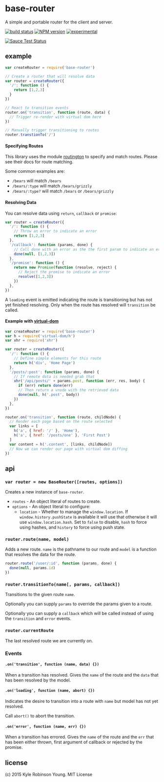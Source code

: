 # base-router
A simple and portable router for the client and server.

[![build status](https://secure.travis-ci.org/shama/base-router.svg)](https://travis-ci.org/shama/base-router)
[![NPM version](https://badge.fury.io/js/base-router.svg)](https://badge.fury.io/js/base-router)
[![experimental](http://hughsk.github.io/stability-badges/dist/experimental.svg)](http://github.com/hughsk/stability-badges)

[![Sauce Test Status](https://saucelabs.com/browser-matrix/shama.svg)](https://saucelabs.com/u/shama)

## example

```js
var createRouter = require('base-router')

// Create a router that will resolve data
var router = createRouter({
  '/': function () {
    return [1,2,3]
  }
})

// React to transition events
router.on('transition', function (route, data) {
  // Trigger re-render with virtual dom here
})

// Manually trigger transitioning to routes
router.transtionTo('/')
```

#### Specifying Routes
This library uses the module [routington](https://github.com/pillarjs/routington)
to specify and match routes. Please see their docs for route matching.

Some common examples are:

* `/bears` will match `/bears`
* `/bears/:type` will match `/bears/grizzly`
* `/bears/:type?` will match `/bears` or `/bears/grizzly`

#### Resolving Data
You can resolve data using `return`, `callback` or `promise`:

```js
var router = createRouter({
  '/': function () {
    // Throw an error to indicate an error
    return [1,2,3]
  },
  '/callback': function (params, done) {
    // Call done with an error as the the first param to indicate an error
    done(null, [1,2,3])
  },
  '/promise': function () {
    return new Promise(function (resolve, reject) {
      // Reject the promise to indicate an error
      resolve([1,2,3])
    })
  },
})
```

A `loading` event is emitted indicating the route is transitioning but has not
yet finished resolving. Only when the route has resolved will `transition` be
called.

#### Example with [virtual-dom](https://github.com/Matt-Esch/virtual-dom)

```js
var createRouter = require('base-router')
var h = require('virtual-dom/h')
var xhr = require('xhr')

var router = createRouter({
  '/': function () {
    // Define simple elements for this route
    return h('div', 'Home Page')
  },
  '/posts/:post': function (params, done) {
    // If remote data is needed grab that
    xhr('/api/posts/' + params.post, function (err, res, body) {
      if (err) return done(err)
      // Then return a vnode with the retrieved data
      done(null, h('.post', body))
    })
  },
})

router.on('transition', function (route, childNode) {
  // Render each page based on the route selected
  var links = [
    h('a', { href: '/' }, 'Home'),
    h('a', { href: '/posts/one' }, 'First Post')
  ]
  var content = h('.content', [links, childNode])
  // Now we can render our page with virtual dom diffing
})
```

## api

### `var router = new BaseRouter([routes, options])`
Creates a new instance of `base-router`.

* `routes` - An object literal of routes to create.
* `options` - An object literal to configure:
  * `location` - Whether to manage the `window.location`. If
  `window.history.pushState` is available it will use that otherwise it will use
  `window.location.hash`. Set to `false` to disable, `hash` to force using
  hashes, and `history` to force using push state.

### `router.route(name, model)`
Adds a new route. `name` is the pathname to our route and `model` is a function
that resolves the data for the route.

```js
router.route('/user/:id', function (params, done) {
  done(null, params.id)
})
```

### `router.transitionTo(name[, params, callback])`
Transitions to the given route `name`.

Optionally you can supply `params` to override the params given to a route.

Optionally you can supply a `callback` which will be called instead of using the
`transition` and `error` events.

### `router.currentRoute`
The last resolved route we are currently on.

### Events

#### `.on('transition', function (name, data) {})`
When a transition has resolved. Gives the `name` of the route and the `data`
that has been resolved by the model.

#### `.on('loading', function (name, abort) {})`
Indicates the desire to transition into a route with `name` but model has not
yet resolved.

Call `abort()` to abort the transition.

#### `.on('error', function (name, err) {})`
When a transition has errored. Gives the `name` of the route and the `err`
that has been either thrown, first argument of callback or rejected by the
promise.

## license
(c) 2015 Kyle Robinson Young. MIT License
